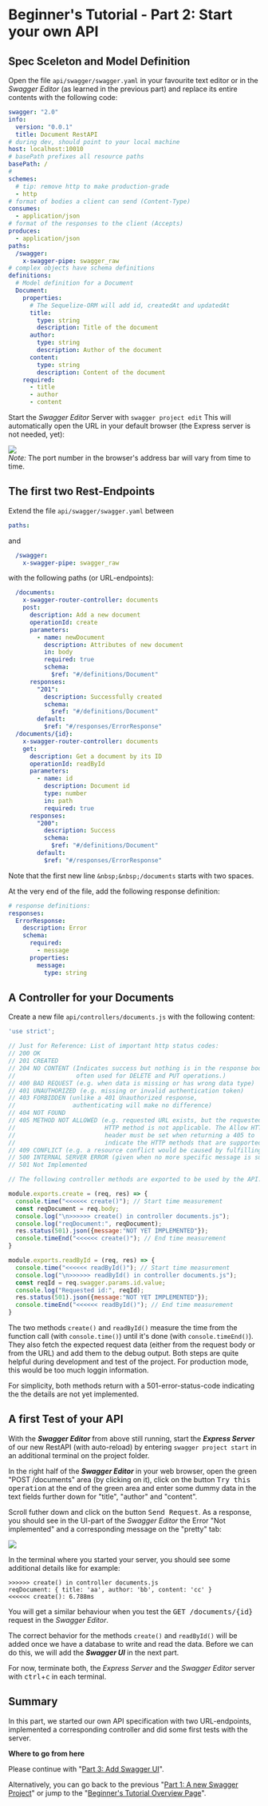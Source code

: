 # Beginner's Tutorial - Part 2: Start your own API

## Spec Sceleton and Model Definition

Open the file `api/swagger/swagger.yaml` in your favourite text editor or in the _Swagger Editor_ (as learned in the previous part) and replace its entire contents with the following code:

```yaml
swagger: "2.0"
info:
  version: "0.0.1"
  title: Document RestAPI
# during dev, should point to your local machine
host: localhost:10010
# basePath prefixes all resource paths 
basePath: /
# 
schemes:
  # tip: remove http to make production-grade
  - http
# format of bodies a client can send (Content-Type)
consumes:
  - application/json
# format of the responses to the client (Accepts)
produces:
  - application/json
paths:
  /swagger:
    x-swagger-pipe: swagger_raw
# complex objects have schema definitions
definitions:
  # Model definition for a Document
  Document:
    properties:
      # The Sequelize-ORM will add id, createdAt and updatedAt
      title:
        type: string
        description: Title of the document
      author:
        type: string
        description: Author of the document
      content:
        type: string
        description: Content of the document
    required:
      - title
      - author
      - content
```

Start the _Swagger Editor_ Server with `swagger project edit` This will automatically open the URL in your default browser (the Express server is not needed, yet):<br>

<!-- ![](img/swagger-models-01.png) -->
![](img/swagger-models-03.png)<br>
_Note:_ The port number in the browser's address bar will vary from time to time.


## The first two Rest-Endpoints

Extend the file `api/swagger/swagger.yaml` between 

```yaml
paths:
```

and

```yaml
  /swagger:
    x-swagger-pipe: swagger_raw
```

with the following paths (or URL-endpoints):

```yaml
  /documents:
    x-swagger-router-controller: documents
    post:
      description: Add a new document
      operationId: create
      parameters:
        - name: newDocument
          description: Attributes of new document
          in: body
          required: true
          schema:
            $ref: "#/definitions/Document"
      responses:
        "201":
          description: Successfully created
          schema:
            $ref: "#/definitions/Document"
        default:
          $ref: "#/responses/ErrorResponse"
  /documents/{id}:
    x-swagger-router-controller: documents
    get:
      description: Get a document by its ID
      operationId: readById
      parameters:
        - name: id
          description: Document id
          type: number
          in: path
          required: true
      responses:
        "200":
          description: Success
          schema:
            $ref: "#/definitions/Document"
        default:
          $ref: "#/responses/ErrorResponse"
```

Note that the first new line `&nbsp;&nbsp;/documents` starts with two spaces.

At the very end of the file, add the following response definition:


```yaml
# response definitions:
responses:
  ErrorResponse:
    description: Error
    schema:
      required:
        - message
      properties:
        message:
          type: string

```

## A Controller for your Documents

Create a new file `api/controllers/documents.js` with the following content:

```js
'use strict';

// Just for Reference: List of important http status codes:
// 200 OK
// 201 CREATED
// 204 NO CONTENT (Indicates success but nothing is in the response body, 
//                 often used for DELETE and PUT operations.)
// 400 BAD REQUEST (e.g. when data is missing or has wrong data type)
// 401 UNAUTHORIZED (e.g. missing or invalid authentication token)
// 403 FORBIDDEN (unlike a 401 Unauthorized response, 
//                authenticating will make no difference)
// 404 NOT FOUND
// 405 METHOD NOT ALLOWED (e.g. requested URL exists, but the requested 
//                         HTTP method is not applicable. The Allow HTTP 
//                         header must be set when returning a 405 to 
//                         indicate the HTTP methods that are supported.
// 409 CONFLICT (e.g. a resource conflict would be caused by fulfilling the request)
// 500 INTERNAL SERVER ERROR (given when no more specific message is suitable)
// 501 Not Implemented

// The following controller methods are exported to be used by the API:

module.exports.create = (req, res) => {
  console.time("<<<<<< create()"); // Start time measurement
  const reqDocument = req.body;
  console.log("\n>>>>>> create() in controller documents.js");
  console.log("reqDocument:", reqDocument);
  res.status(501).json({message:"NOT YET IMPLEMENTED"});
  console.timeEnd("<<<<<< create()"); // End time measurement
}

module.exports.readById = (req, res) => {
  console.time("<<<<<< readById()"); // Start time measurement
  console.log("\n>>>>>> readById() in controller documents.js");
  const reqId = req.swagger.params.id.value;
  console.log("Requested id:", reqId);
  res.status(501).json({message:"NOT YET IMPLEMENTED"});
  console.timeEnd("<<<<<< readById()"); // End time measurement
}
```

The two methods `create()` and `readById()` measure the time from the function call (with `console.time()`) until it's done (with `console.timeEnd()`). They also fetch the expected request data (either from the request body or from the URL) and add them to the debug output. Both steps are quite helpful during development and test of the project. For production mode, this would be too much loggin information.

For simplicity, both methods return with a 501-error-status-code indicating the the details are not yet implemented.

## A first Test of your API

With the **_Swagger Editor_** from above still running, start the **_Express Server_** of our new RestAPI (with auto-reload) by entering `swagger project start` in an additional terminal on the project folder.

In the right half of the **_Swagger Editor_** in your web browser, open the green "POST&nbsp;/documents" area (by clicking on it), click on the button <kbd>Try this operation</kbd> at the end of the green area and enter some dummy data in the text fields further down for "title", "author" and "content". 

Scroll futher down and click on the button <kbd>Send Request</kbd>. As a response, you should see in the UI-part of the _Swagger Editor_ the Error "Not implemented" and a corresponding message on the "pretty" tab:

![](img/swagger-editor-05.png)

In the terminal where you started your server, you should see some additional details like for example:

```
>>>>>> create() in controller documents.js
reqDocument: { title: 'aa', author: 'bb', content: 'cc' }
<<<<<< create(): 6.788ms
```

You will get a similar behaviour when you test the <kbd>GET /documents/{id}</kbd> request in the _Swagger Editor_.

The correct behavior for the methods `create()` and `readById()` will be added once we have a database to write and read the data. Before we can do this, we will add the **_Swagger UI_** in the next part.

For now, terminate both, the _Express Server_ and the _Swagger Editor_ server with <kbd>ctrl</kbd>+<kbd>c</kbd> in each terminal.



## Summary

In this part, we started our own API specification with two URL-endpoints, implemented a corresponding controller and did some first tests with the server.

**Where to go from here**

Please continue with "[Part 3: Add Swagger UI](./tut3-add-swagger-ui.md)".

Alternatively, you can go back to the previous "[Part 1: A new Swagger Project](./tut1-new-project.md)" or jump to the "[Beginner's Tutorial Overview Page](./tutorial.md)".
